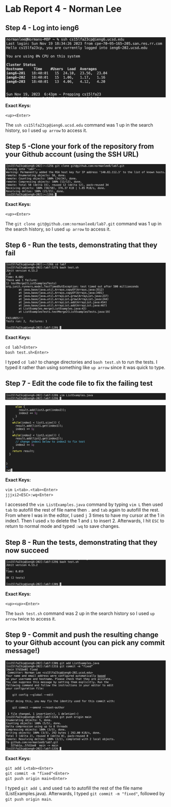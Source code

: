 # Lab Report 4 - Norman Lee

## Step 4 - Log into ieng6

![Image](step4.png)

**Exact Keys:** 
```
<up><Enter>
```

The `ssh cs15lfa23cp@ieng6.ucsd.edu` command was 1 up in the search history, so I used `up arrow` to access it. 

## Step 5 -Clone your fork of the repository from your Github account (using the SSH URL)

![Image](step5.png)

**Exact Keys:** 
```
<up><Enter>
```

The `git clone git@github.com:normanlee8/lab7.git` command was 1 up in the search history, so I used `up arrow` to access it. 

## Step 6 - Run the tests, demonstrating that they fail

![Image](step6.png)

**Exact Keys:** 
```
cd lab7<Enter>
bash test.sh<Enter>
```

I typed `cd lab7` to change directories and `bash test.sh` to run the tests. I typed it rather than using something like `up arrow` since it was quick to type.

## Step 7 - Edit the code file to fix the failing test

![Image](step7ag.png)

![Image](step7.png)

**Exact Keys:** 
```
vim L<tab>.<tab><Enter>
jjjxi2<ESC>:wq<Enter>
```

I accessed the `vim ListExamples.java` command by typing `vim L` then used `tab` to autofill the rest of file name then `.` and `tab` again to autofill the rest. From where I was in the editor, I used `j` 3 times to have my cursor at the 1 in index1. Then I used `x` to delete the 1 and `i` to insert 2. Afterwards, I hit `ESC` to return to normal mode and typed `:wq` to save changes.

## Step 8 - Run the tests, demonstrating that they now succeed

![Image](step8.png)

**Exact Keys:** 
```
<up><up><Enter>
```

The `bash test.sh` command was 2 up in the search history so I used `up arrow` twice to access it.

## Step 9 - Commit and push the resulting change to your Github account (you can pick any commit message!)

![Image](step9.png)

**Exact Keys:**
```
git add L<tab><Enter>
git commit -m "fixed"<Enter>
git push origin main<Enter>
```

I typed `git add L` and used `tab` to autofill the rest of the file name (ListExamples.java). Afterwards, I typed `git commit -m "fixed"`, followed by `git push origin main`.
